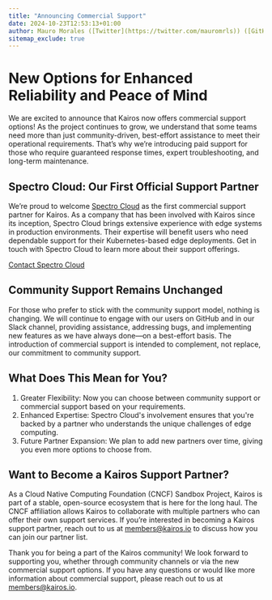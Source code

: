 ```yaml
---
title: "Announcing Commercial Support"
date: 2024-10-23T12:53:13+01:00
author: Mauro Morales ([Twitter](https://twitter.com/mauromrls)) ([GitHub](https://github.com/mauromorales))
sitemap_exclude: true
---
```


# New Options for Enhanced Reliability and Peace of Mind

We are excited to announce that Kairos now offers commercial support options! As the project continues to grow, we understand that some teams need more than just community-driven, best-effort assistance to meet their operational requirements. That’s why we’re introducing paid support for those who require guaranteed response times, expert troubleshooting, and long-term maintenance.

## Spectro Cloud: Our First Official Support Partner

We’re proud to welcome [Spectro Cloud](https://www.spectrocloud.com/) as the first commercial support partner for Kairos. As a company that has been involved with Kairos since its inception, Spectro Cloud brings extensive experience with edge systems in production environments. Their expertise will benefit users who need dependable support for their Kubernetes-based edge deployments. Get in touch with Spectro Cloud to learn more about their support offerings.

<div class="buttons astro-small">
    <a id="quickstart" href="mailto:kairos@spectrocloud.com" class="astro-small plausible-event-partner=Spectro+Cloud">
        Contact Spectro Cloud
    </a>
</div>

## Community Support Remains Unchanged

For those who prefer to stick with the community support model, nothing is changing. We will continue to engage with our users on GitHub and in our Slack channel, providing assistance, addressing bugs, and implementing new features as we have always done—on a best-effort basis. The introduction of commercial support is intended to complement, not replace, our commitment to community support.

## What Does This Mean for You?

1. Greater Flexibility: Now you can choose between community support or commercial support based on your requirements.
2. Enhanced Expertise: Spectro Cloud's involvement ensures that you're backed by a partner who understands the unique challenges of edge computing.
3. Future Partner Expansion: We plan to add new partners over time, giving you even more options to choose from.

## Want to Become a Kairos Support Partner?

As a Cloud Native Computing Foundation (CNCF) Sandbox Project, Kairos is part of a stable, open-source ecosystem that is here for the long haul. The CNCF affiliation allows Kairos to collaborate with multiple partners who can offer their own support services. If you’re interested in becoming a Kairos support partner, reach out to us at members@kairos.io to discuss how you can join our partner list.

Thank you for being a part of the Kairos community! We look forward to supporting you, whether through community channels or via the new commercial support options. If you have any questions or would like more information about commercial support, please reach out to us at members@kairos.io.
